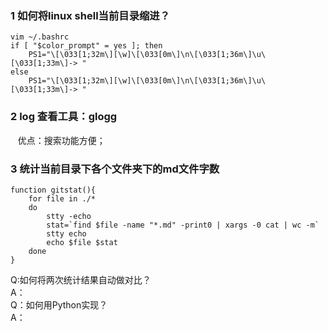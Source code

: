 ### 1 如何将linux shell当前目录缩进？
```
vim ~/.bashrc
if [ "$color_prompt" = yes ]; then
    PS1="\[\033[1;32m\][\w]\[\033[0m\]\n\[\033[1;36m\]\u\[\033[1;33m\]-> "
else
    PS1="\[\033[1;32m\][\w]\[\033[0m\]\n\[\033[1;36m\]\u\[\033[1;33m\]-> "
```
### 2 log 查看工具：glogg

    优点：搜索功能方便；
    
### 3 统计当前目录下各个文件夹下的md文件字数
```
function gitstat(){
    for file in ./*
    do
        stty -echo
        stat=`find $file -name "*.md" -print0 | xargs -0 cat | wc -m`
        stty echo
        echo $file $stat
    done
}
```
Q:如何将两次统计结果自动做对比？</br>
A：</br>
Q：如何用Python实现？</br>
A：</br>

